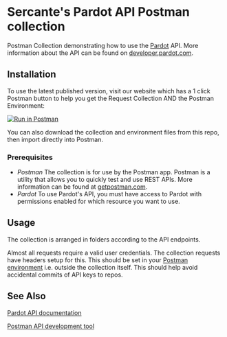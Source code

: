 # Sercante's Pardot API Postman collection

Postman Collection demonstrating how to use the [Pardot](https://www.pardot.com/) API.
More information about the API can be found on [developer.pardot.com](https://developer.pardot.com/).

## Installation

To use the latest published version, visit our website which has a 1 click Postman button to help you get the Request Collection AND the Postman Environment:

[![Run in Postman](https://s3.amazonaws.com/postman-static/run-button.png)](https://www.sercante.com/labs/pardot-postman-collections/)

You can also download the collection and environment files from this repo, then import directly into Postman.

### Prerequisites

- *Postman* The collection is for use by the Postman app. Postman is a utility that allows you to quickly test and use REST APIs. More information can be found at [getpostman.com](https://www.getpostman.com/).
- *Pardot* To use Pardot's API, you must have access to Pardot with permissions enabled for which resource you want to use.

## Usage

The collection is arranged in folders according to the API endpoints.

Almost all requests require a valid user credentials.  The collection requests have headers setup for this.
This should be set in your [Postman environment](https://www.getpostman.com/docs/v6/postman/environments_and_globals/manage_environments) i.e. outside the collection itself. This should help avoid accidental commits of API keys to repos.

## See Also

[Pardot API documentation](https://developer.pardot.com/)

[Postman API development tool](https://www.getpostman.com/)
